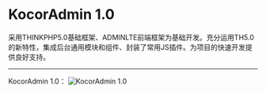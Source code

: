KocorAdmin 1.0
===============

采用THINKPHP5.0基础框架、ADMINLTE前端框架为基础开发。充分运用TH5.0的新特性，集成后台通用模块和组件、封装了常用JS插件。为项目的快速开发提供良好支持。

***  
KocorAdmin 1.0：
![KocorAdmin 1.0](https://img-blog.csdn.net/20180414174105121)  
